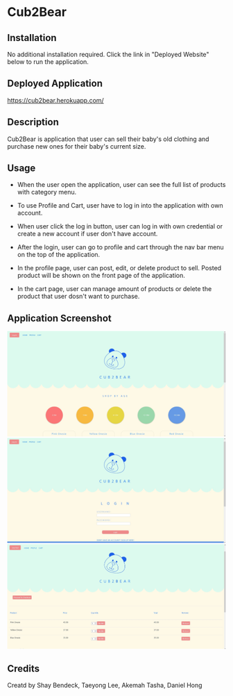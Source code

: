 # Cub2Bear

## Installation
No additional installation required. Click the link in "Deployed Website" below to run the application.

## Deployed Application
https://cub2bear.herokuapp.com/

## Description
Cub2Bear is application that user can sell their baby's old clothing and purchase new ones for their baby's current size. 

## Usage
- When the user open the application, user can see the full list of products with category menu.

- To use Profile and Cart, user have to log in into the application with own account.

- When user click the log in button, user can log in with own credential or create a new account if user don't have account.

- After the login, user can go to profile and cart through the nav bar menu on the top of the application.

- In the profile page, user can post, edit, or delete product to sell. Posted product will be shown on the front page of the application.

- In the cart page, user can manage amount of products or delete the product that user dosn't want to purchase.

## Application Screenshot
![sample](https://github.com/Lunirs/cub2bear/blob/main/screenshot1.jpg)
![sample](https://github.com/Lunirs/cub2bear/blob/main/screenshot2.jpg)
![sample](https://github.com/Lunirs/cub2bear/blob/main/screenshot3.jpg)

## Credits
Creatd by Shay Bendeck, Taeyong Lee, Akemah Tasha, Daniel Hong